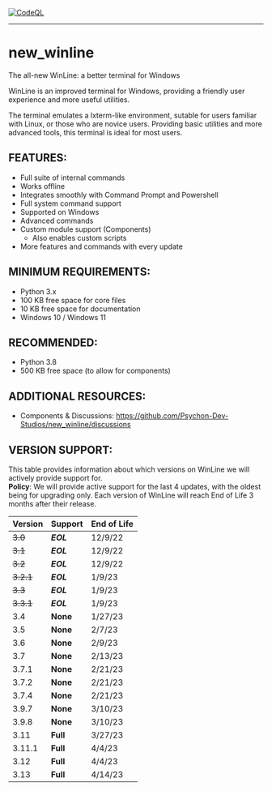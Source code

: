 [![CodeQL](https://github.com/Psychon-Dev-Studios/new_winline/actions/workflows/codeql-analysis.yml/badge.svg)](https://github.com/Psychon-Dev-Studios/new_winline/actions/workflows/codeql-analysis.yml)

***

# new_winline
The all-new WinLine: a better terminal for Windows

WinLine is an improved terminal for Windows, providing a friendly user experience and more useful utilities.

The terminal emulates a lxterm-like environment, sutable for users familiar with Linux, or those who are novice users. Providing basic utilities and more advanced tools, this terminal is ideal for most users.

## FEATURES:
* Full suite of internal commands
* Works offline
* Integrates smoothly with Command Prompt and Powershell
* Full system command support
* Supported on Windows
* Advanced commands
* Custom module support (Components)
  * Also enables custom scripts
* More features and commands with every update

## MINIMUM REQUIREMENTS:
* Python 3.x
* 100 KB free space for core files
* 10 KB free space for documentation
* Windows 10 / Windows 11

## RECOMMENDED:
* Python 3.8
* 500 KB free space (to allow for components)

## ADDITIONAL RESOURCES:
* Components & Discussions: https://github.com/Psychon-Dev-Studios/new_winline/discussions

## VERSION SUPPORT:
This table provides information about which versions on WinLine we will actively provide support for.\
**Policy**: We will provide active support for the last 4 updates, with the oldest being for upgrading only. Each version of WinLine will reach End of Life 3 months after their release.

|Version|Support|End of Life|
|-------|-------|-------|
|~~3.0~~|**_EOL_**|12/9/22|
|~~3.1~~|***EOL***|12/9/22|
|~~3.2~~|***EOL***|12/9/22|
|~~3.2.1~~|***EOL***|1/9/23|
|~~3.3~~|***EOL***|1/9/23|
|~~3.3.1~~|***EOL***|1/9/23|
|3.4|**None**|1/27/23|
|3.5|**None**|2/7/23|
|3.6|**None**|2/9/23|
|3.7|**None**|2/13/23|
|3.7.1|**None**|2/21/23|
|3.7.2|**None**|2/21/23|
|3.7.4|**None**|2/21/23|
|3.9.7|**None**|3/10/23|
|3.9.8|**None**|3/10/23|
|3.11|**Full**|3/27/23|
|3.11.1|**Full**|4/4/23|
|3.12|**Full**|4/4/23|
|3.13|**Full**|4/14/23|
